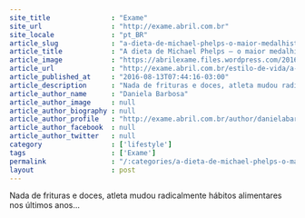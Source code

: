 ```yaml
---
site_title               : "Exame"
site_url                 : "http://exame.abril.com.br"
site_locale              : "pt_BR"
article_slug             : "a-dieta-de-michael-phelps-o-maior-medalhista-olimpico"
article_title            : "A dieta de Michael Phelps – o maior medalhista olímpico"
article_image            : "https://abrilexame.files.wordpress.com/2016/09/size_960_16_9_michael-phelps8.jpg?quality=70&strip=all&w=960"
article_url              : "http://exame.abril.com.br/estilo-de-vida/a-dieta-de-michael-phelps-o-maior-medalhista-olimpico/"
article_published_at     : "2016-08-13T07:44:16-03:00"
article_description      : "Nada de frituras e doces, atleta mudou radicalmente hábitos alimentares nos últimos anos..."
article_author_name      : "Daniela Barbosa"
article_author_image     : null
article_author_biography : null
article_author_profile   : "http://exame.abril.com.br/author/danielabarbosa38258/"
article_author_facebook  : null
article_author_twitter   : null
category                 : ['lifestyle']
tags                     : ['Exame']
permalink                : "/:categories/a-dieta-de-michael-phelps-o-maior-medalhista-olimpico/"
layout                   : post
---
```


Nada de frituras e doces, atleta mudou radicalmente hábitos alimentares nos últimos anos...
